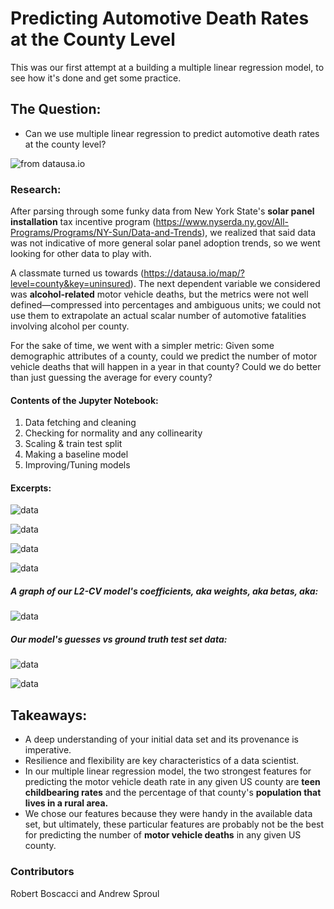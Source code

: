 # Predicting Automotive Death Rates at the County Level

This was our first attempt at a building a multiple linear regression model, to see how it's done and get some practice.


## The Question:

* Can we use multiple linear regression to predict automotive death rates at the county level?

![from datausa.io](/readme/map.png)


### Research:

After parsing through some funky data from New York State's **solar panel installation** tax incentive program (https://www.nyserda.ny.gov/All-Programs/Programs/NY-Sun/Data-and-Trends), we realized that said data was not indicative of more general solar panel adoption trends, so we went looking for other data to play with.

A classmate turned us towards (https://datausa.io/map/?level=county&key=uninsured). The next dependent variable we considered was **alcohol-related** motor vehicle deaths, but the metrics were not well defined—compressed into percentages and ambiguous units; we could not use them to extrapolate an actual scalar number of automotive fatalities involving alcohol per county.

For the sake of time, we went with a simpler metric: Given some demographic attributes of a county, could we predict the number of motor vehicle deaths that will happen in a year in that county? Could we do better than just guessing the average for every county?

<!-- * Which attributes, of US counties, correlate with their annual motor vehicle death rates? -->


#### Contents of the Jupyter Notebook:
1. Data fetching and cleaning
2. Checking for normality and any collinearity
3. Scaling & train test split
4. Making a baseline model
5. Improving/Tuning models

#### Excerpts:

![data](/readme/first_five.png)

![data](/readme/norm.png)

![data](/readme/pair_plots.png)

![data](/readme/co-lin.png)

##### A graph of our L2-CV model's coefficients, aka weights, aka betas, aka:

![data](/readme/L2.png)

##### Our model's guesses vs ground truth test set data:

![data](/readme/guesses.png)

![data](/readme/r2.png)

## Takeaways:

* A deep understanding of your initial data set and its provenance is imperative.
* Resilience and flexibility are key characteristics of a data scientist.
* In our multiple linear regression model, the two strongest features for predicting the motor vehicle death rate in any given US county are **teen childbearing rates** and the percentage of that county's **population that lives in a rural area.**
* We chose our features because they were handy in the available data set, but ultimately, these particular features are probably not be the best for predicting the number of **motor vehicle deaths** in any given US county.


### Contributors

Robert Boscacci and Andrew Sproul
